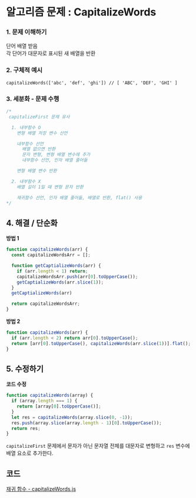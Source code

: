 # 알고리즘 문제 : CapitalizeWords

### 1. 문제 이해하기
단어 배열 받음    
각 단어가 대문자로 표시된 새 배열을 반환

### 2. 구체적 예시
```
capitalizeWords(['abc', 'def', 'ghi']) // [ 'ABC', 'DEF', 'GHI' ]
```

### 3. 세분화 - 문제 수행
```javascript
/*
 capitalizeFirst 문제 유사

  1. 내부함수 O
    변형 배열 저장 변수 선언  

    내부함수 선언
      배열 없으면 반환
      문자 변형, 변형 배열 변수에 추가
      내부함수 선언, 인자 배열 줄어듦

    변형 배열 변수 반환

  2. 내부함수 X
    배열 길이 1일 때 변형 문자 반환

    재귀함수 선언, 인자 배열 줄어듦, 배열로 반환, flat() 사용 
*/
```

## 4. 해결 / 단순화
**방법 1**
```javascript
function capitalizeWords(arr) {
  const capitalizeWordsArr = [];

  function getCaptializeWords(arr) {
    if (arr.length < 1) return;
    capitalizeWordsArr.push(arr[0].toUpperCase());
    getCaptializeWords(arr.slice(1));
  }
  getCaptializeWords(arr)

  return capitalizeWordsArr;
}
```
**방법 2**
```javascript
function capitalizeWords(arr) {
  if (arr.length < 2) return arr[0].toUpperCase();
  return [arr[0].toUpperCase(), capitalizeWords(arr.slice(1))].flat();
}
```

## 5. 수정하기
**코드 수정**    
```javascript
function capitalizeWords(array) {
  if (array.length === 1) {
    return [array[0].toUpperCase()];
  }
  let res = capitalizeWords(array.slice(0, -1));
  res.push(array.slice(array.length - 1)[0].toUpperCase());
  return res;
}
```
`capitalizeFirst` 문제에서 문자가 아닌 문자열 전체를 대문자로 변형하고 `res` 변수에 배열 요소로 추가한다.

## 코드
[재귀 함수 - capitalizeWords.js](../../../algorithm/problem/recursion/problem/capitalizeWords.js)